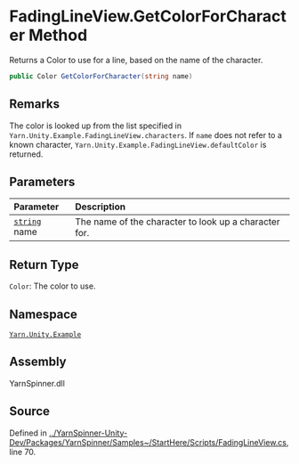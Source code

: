 <!-- This file was generated by a tool. Do not edit this file by hand. -->

# FadingLineView.GetColorForCharacter Method

Returns a Color to use for a line, based on the name of the
character. 


```csharp
public Color GetColorForCharacter(string name)
```
## Remarks

The color is looked up from the list specified in `Yarn.Unity.Example.FadingLineView.characters`. If <code data-dev-comment-type="paramref" class="paramref">name</code> does not refer
to a known character, `Yarn.Unity.Example.FadingLineView.defaultColor` is returned.


## Parameters
|Parameter|Description|
|:---|:---|
|[`string`](https://docs.microsoft.com/dotnet/api/System.String) name|The name of the character to look up a character for.|
## Return Type
`Color`: The color to use.



## Namespace
[`Yarn.Unity.Example`](/api/csharp/yarn.unity.example/README.md)

## Assembly
YarnSpinner.dll

## Source
Defined in [../YarnSpinner-Unity-Dev/Packages/YarnSpinner/Samples~/StartHere/Scripts/FadingLineView.cs](https://github.com/YarnSpinnerTool/YarnSpinner-Unity//blob/develop/Samples~/StartHere/Scripts/FadingLineView.cs#L70), line 70.
